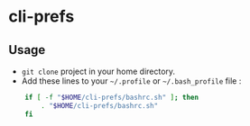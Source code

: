cli-prefs
=========

Usage
-----

* `git clone` project in your home directory.
* Add these lines to your `~/.profile` or `~/.bash_profile` file :

```bash
    if [ -f "$HOME/cli-prefs/bashrc.sh" ]; then
        . "$HOME/cli-prefs/bashrc.sh"
    fi
```


